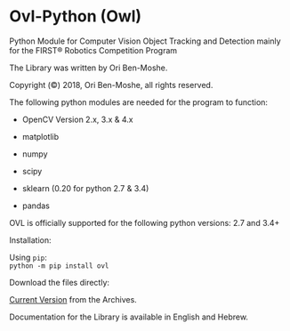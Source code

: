 # Ovl-Python (Owl)
Python Module for Computer Vision Object Tracking and Detection mainly for the FIRST® Robotics Competition Program

The Library was written by Ori Ben-Moshe.

Copyright (©) 2018, Ori Ben-Moshe, all rights reserved.

The following python modules are needed for the program to function:

  - OpenCV Version 2.x, 3.x & 4.x
  
  - matplotlib
  
  - numpy
  
  - scipy
  
  - sklearn (0.20 for python 2.7 & 3.4)
  
  - pandas
  

OVL is officially supported for the following python versions: 2.7 and 3.4+

Installation:

Using `pip`:
</br>
`python -m pip install ovl`

Download the files directly:

[Current Version](https://github.com/1937Elysium/Ovl-Python/tree/master/Archives/Current%20Release) from the Archives.

Documentation for the Library is available in English and Hebrew.
